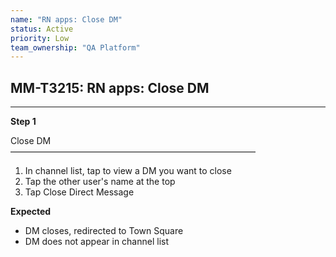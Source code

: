 ```yaml
---
name: "RN apps: Close DM"
status: Active
priority: Low
team_ownership: "QA Platform"
---
```


## MM-T3215: RN apps: Close DM

---

**Step 1**

Close DM\
————————————————————————————

1. In channel list, tap to view a DM you want to close
2. Tap the other user's name at the top
3. Tap Close Direct Message

**Expected**

- DM closes, redirected to Town Square
- DM does not appear in channel list
